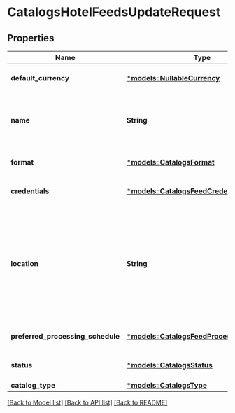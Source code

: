 # CatalogsHotelFeedsUpdateRequest

## Properties
Name | Type | Description | Notes
------------ | ------------- | ------------- | -------------
**default_currency** | [***models::NullableCurrency**](NullableCurrency.md) |  | [optional] [default to None]
**name** | **String** | A human-friendly name associated to a given feed. | [optional] [default to None]
**format** | [***models::CatalogsFormat**](CatalogsFormat.md) |  | [optional] [default to None]
**credentials** | [***models::CatalogsFeedCredentials**](CatalogsFeedCredentials.md) |  | [optional] [default to None]
**location** | **String** | The URL where a feed is available for download. This URL is what Pinterest will use to download a feed for processing. | [optional] [default to None]
**preferred_processing_schedule** | [***models::CatalogsFeedProcessingSchedule**](CatalogsFeedProcessingSchedule.md) |  | [optional] [default to None]
**status** | [***models::CatalogsStatus**](CatalogsStatus.md) |  | [optional] [default to None]
**catalog_type** | [***models::CatalogsType**](CatalogsType.md) |  | 

[[Back to Model list]](../README.md#documentation-for-models) [[Back to API list]](../README.md#documentation-for-api-endpoints) [[Back to README]](../README.md)


